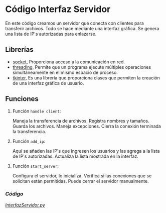 # Código Interfaz Servidor

En este código creamos un servidor que conecta con clientes para transferir archivos. Todo se hace mediante una interfaz gráfica. Se genera una lista de IP's autorizadas para enlazarse.



## Librerías

*   [socket](../librerias/Librería_Socket.md), Proporciona acceso a la comunicación en red.
*   [threading](../librerias/Librería_Thread.md), Permite que un programa ejecute múltiples operaciones simultáneamente en el mismo espacio de proceso.
*   [tkinter](../librerias/Librería_Tkinter.md), Es una librería que proporciona clases que permiten la creación de una interfaz gráfica de usuario.



## Funciones
1.  Función `handle client`:

    Maneja la transferencia de archivos. Registra nombres y tamaños. Guarda los archivos. Maneja excepciones. Cierra la conexión terminada la transferencia.

2.  Función `add_ip`:

    Aquí se añaden las IP's que ingresen los usuarios y las agrega a la lista de IP's autorizadas. Actualiza la lista mostrada en la interfaz.

3.  Función `start_server`:

    Configura el servidor, lo inicializa. Verifica si las conexiones que se solicitan están permitidas. Puede cerrar el servidor manualmente.



### *Código*
[*InterfazServidor.py*](../../../interface/InterfazServidor.py)